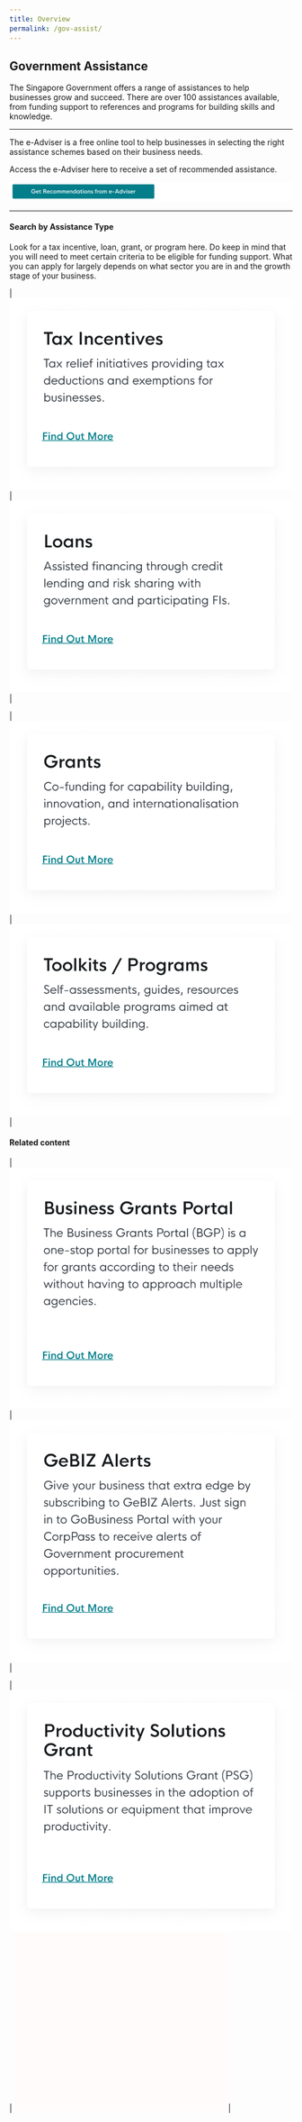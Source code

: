 ```yaml
---
title: Overview
permalink: /gov-assist/
---
```


## Government Assistance 

The Singapore Government offers a range of assistances to help businesses grow and succeed. There are over 100 assistances available, from funding support to references and programs for building skills and knowledge.

***

The e-Adviser is a free online tool to help businesses in selecting the right assistance schemes based on their business needs. 

Access the e-Adviser here to receive a set of recommended assistance.

[![e-Adviser button](/images/gov-assist/ga_cta_button.png)](https://ea-staging.l1t.molb.gov.sg/#/)

***

#### Search by Assistance Type

Look for a tax incentive, loan, grant, or program here. Do keep in mind that you will need to meet certain criteria to be eligible for funding support. What you can apply for largely depends on what sector you are in and the growth stage of your business.

| [![Tax Incentives](/images/gov-assist/taxIncentives.png)](/gov-assist/tax-incentives/) | [![Loans](/images/gov-assist/loans.png)](/gov-assist/loans/) |

| [![Grants](/images/gov-assist/grants.png)](/gov-assist/grants/) | [![Toolkits/Programs](/images/gov-assist/toolkits_programs.png)](/gov-assist/toolkits-programs/) |

#### Related content

| [![BGP](/images/gov-assist/bgp.png)](/business-grants-portal/) | [![GeBIZ Alerts](/images/gov-assist/gebiz.png)](/gebiz-alerts/) |

| [![PSG](/images/gov-assist/psg.png)](/psg/) | ![whitebox](/images/gov-assist/white_box.png) |